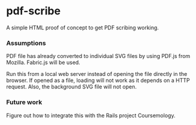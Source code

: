 pdf-scribe
==========

A simple HTML proof of concept to get PDF scribing working.

### Assumptions

PDF file has already converted to individual SVG files by using PDF.js from Mozilla.
Fabric.js will be used.

Run this from a local web server instead of opening the file directly in the browser.
If opened as a file, loading will not work as it depends on a HTTP request.
Also, the background SVG file will not open.

### Future work

Figure out how to integrate this with the Rails project Coursemology.
